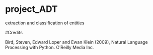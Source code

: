 # project_ADT
extraction and classification of entities




#Credits

Bird, Steven, Edward Loper and Ewan Klein (2009), Natural Language Processing with Python. O’Reilly Media Inc.
